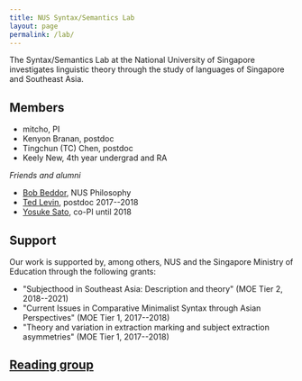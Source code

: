 ```yaml
---
title: NUS Syntax/Semantics Lab
layout: page
permalink: /lab/
---
```


The Syntax/Semantics Lab at the National University of Singapore investigates linguistic theory through the study of languages of Singapore and Southeast Asia.

## Members

* mitcho, PI
* Kenyon Branan, postdoc
* Tingchun (TC) Chen, postdoc
* Keely New, 4th year undergrad and RA

_Friends and alumni_

* [Bob Beddor](https://www.bobbeddor.com/), NUS Philosophy
* [Ted Levin](https://sites.google.com/site/tfranklevin/), postdoc 2017--2018
* [Yosuke Sato](https://scholar.google.com/citations?user=yS1hB4cAAAAJ), co-PI until 2018

## Support

Our work is supported by, among others, NUS and the Singapore Ministry of Education through the following grants:

* "Subjecthood in Southeast Asia: Description and theory" (MOE Tier 2, 2018--2021)
* "Current Issues in Comparative Minimalist Syntax through Asian Perspectives" (MOE Tier 1, 2017--2018)
* "Theory and variation in extraction marking and subject extraction asymmetries" (MOE Tier 1, 2017--2018)

## [Reading group](/nus/synsem/)


